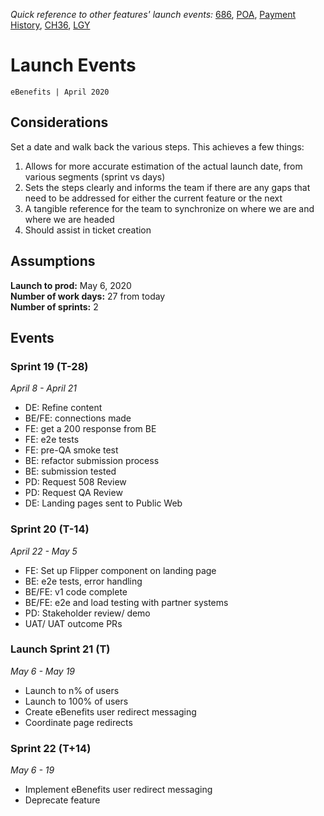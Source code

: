 _Quick reference to other features' launch events:_ [686](https://github.com/department-of-veterans-affairs/va.gov-team/blob/master/teams/vsa/teams/ebenefits/features/view-update-dependents/launch-events.md), [POA](https://#), [Payment History](https://#), [CH36](https://#), [LGY](https://#)  
# Launch Events
`eBenefits | April 2020`
## Considerations
Set a date and walk back the various steps.  This achieves a few things:
1. Allows for more accurate estimation of the actual launch date, from various segments (sprint vs days)
2. Sets the steps clearly and informs the team if there are any gaps that need to be addressed for either the current feature or the next
3. A tangible reference for the team to synchronize on where we are and where we are headed
4. Should assist in ticket creation  
## Assumptions  
**Launch to prod:** May 6, 2020  
**Number of work days:** 27 from today   
**Number of sprints:** 2   
## Events  
### Sprint 19 (T-28)  
_April 8 - April 21_  
- DE: Refine content
- BE/FE: connections made
- FE: get a 200 response from BE
- FE: e2e tests
- FE: pre-QA smoke test
- BE: refactor submission process
- BE: submission tested
- PD: Request 508 Review
- PD: Request QA Review
- DE: Landing pages sent to Public Web

### Sprint 20 (T-14)  
_April 22 - May 5_
- FE: Set up Flipper component on landing page
- BE: e2e tests, error handling
- BE/FE: v1 code complete
- BE/FE: e2e and load testing with partner systems
- PD: Stakeholder review/ demo
- UAT/ UAT outcome PRs 

### Launch Sprint 21 (T)
_May 6 - May 19_
- Launch to n% of users
- Launch to 100% of users
- Create eBenefits user redirect messaging  
- Coordinate page redirects

### Sprint 22 (T+14)
_May 6 - 19_
- Implement eBenefits user redirect messaging 
- Deprecate feature


